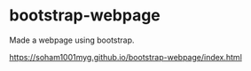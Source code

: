 # bootstrap-webpage

Made a webpage using bootstrap.

https://soham1001myg.github.io/bootstrap-webpage/index.html
